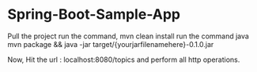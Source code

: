 # Spring-Boot-Sample-App
Pull the project
run the command, mvn clean install
run the command java
mvn package && java -jar target/{yourjarfilenamehere}-0.1.0.jar

Now, 
Hit the url : localhost:8080/topics and perform all http operations.
